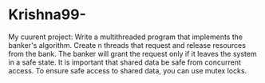 # Krishna99-
My cuurent project:
Write a multithreaded program that implements the banker's algorithm. Create n threads
that request and release resources from the bank. The banker will grant the request only if it
leaves the system in a safe state. It is important that shared data be safe from concurrent
access. To ensure safe access to shared data, you can use mutex locks.

